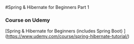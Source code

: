 
#Spring & Hibernate for Beginners Part 1
### Course on Udemy

[Spring & Hibernate for Beginners (includes Spring Boot) ] (https://www.udemy.com/course/spring-hibernate-tutorial/)

